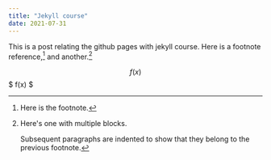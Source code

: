 ```yaml
---
title: "Jekyll course"
date: 2021-07-31
---
```


This is a post relating the github pages with jekyll course.
Here is a footnote reference,[^1] and another.[^longnote]

[^1]: Here is the footnote.

[^longnote]: Here's one with multiple blocks.

    Subsequent paragraphs are indented to show that they
belong to the previous footnote.

$$ f(x) $$
$ f(x) $
